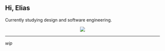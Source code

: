 ## Hi, Elias
Currently studying design and software engineering.



<p align=center>
  <a href="https://skillicons.dev">
    <img src="https://skillicons.dev/icons?i=typescript,nodejs,tailwind,prisma,postgresql,docker,figma" />
  </a>
</p>

---
*wip*
